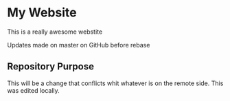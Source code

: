 # My Website

This is a really awesome webstite

Updates made on master on GitHub before rebase

## Repository Purpose 

This will be a change that conflicts 
whit whatever is on the remote side.
This was edited locally. 